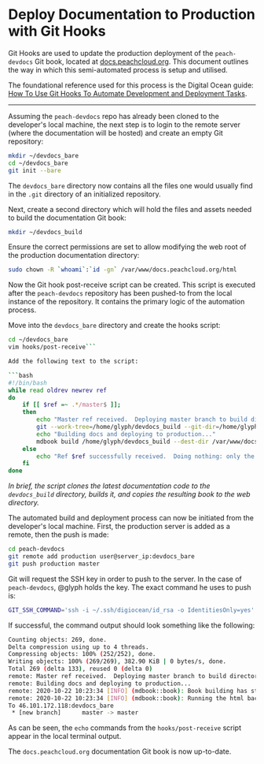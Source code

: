# Deploy Documentation to Production with Git Hooks

Git Hooks are used to update the production deployment of the `peach-devdocs` Git book, located at [docs.peachcloud.org](https://docs.peachcloud.org). This document outlines the way in which this semi-automated process is setup and utilised.

The foundational reference used for this process is the Digital Ocean guide: [How To Use Git Hooks To Automate Development and Deployment Tasks](https://www.digitalocean.com/community/tutorials/how-to-use-git-hooks-to-automate-development-and-deployment-tasks).

-----

Assuming the `peach-devdocs` repo has already been cloned to the developer's local machine, the next step is to login to the remote server (where the documentation will be hosted) and create an empty Git repository:

```bash
mkdir ~/devdocs_bare
cd ~/devdocs_bare
git init --bare
```

The `devdocs_bare` directory now contains all the files one would usually find in the `.git` directory of an initialized repository.

Next, create a second directory which will hold the files and assets needed to build the documentation Git book:

```bash
mkdir ~/devdocs_build
```

Ensure the correct permissions are set to allow modifying the web root of the production documentation directory:

```bash
sudo chown -R `whoami`:`id -gn` /var/www/docs.peachcloud.org/html
```

Now the Git hook post-receive script can be created. This script is executed after the `peach-devdocs` repository has been pushed-to from the local instance of the repository. It contains the primary logic of the automation process.

Move into the `devdocs_bare` directory and create the hooks script:

```bash
cd ~/devdocs_bare
vim hooks/post-receive```

Add the following text to the script:

```bash
#!/bin/bash
while read oldrev newrev ref
do
    if [[ $ref =~ .*/master$ ]];
    then
        echo "Master ref received.  Deploying master branch to build directory..."
        git --work-tree=/home/glyph/devdocs_build --git-dir=/home/glyph/devdocs_bare checkout -f
        echo "Building docs and deploying to production..."
        mdbook build /home/glyph/devdocs_build --dest-dir /var/www/docs.peachcloud.org/html
    else
        echo "Ref $ref successfully received.  Doing nothing: only the master branch may be deployed on this server."
    fi
done
```

_In brief, the script clones the latest documentation code to the `devdocs_build` directory, builds it, and copies the resulting book to the web directory._

The automated build and deployment process can now be initiated from the developer's local machine. First, the production server is added as a remote, then the push is made:

```bash
cd peach-devdocs
git remote add production user@server_ip:devdocs_bare
git push production master
```

Git will request the SSH key in order to push to the server. In the case of `peach-devdocs`, @glyph holds the key. The exact command he uses to push is:

```bash
GIT_SSH_COMMAND='ssh -i ~/.ssh/digiocean/id_rsa -o IdentitiesOnly=yes' git push production master
```

If successful, the command output should look something like the following:

```bash
Counting objects: 269, done.
Delta compression using up to 4 threads.
Compressing objects: 100% (252/252), done.
Writing objects: 100% (269/269), 382.90 KiB | 0 bytes/s, done.
Total 269 (delta 133), reused 0 (delta 0)
remote: Master ref received.  Deploying master branch to build directory...
remote: Building docs and deploying to production...
remote: 2020-10-22 10:23:34 [INFO] (mdbook::book): Book building has started
remote: 2020-10-22 10:23:34 [INFO] (mdbook::book): Running the html backend
To 46.101.172.118:devdocs_bare
 * [new branch]      master -> master
```

As can be seen, the `echo` commands from the `hooks/post-receive` script appear in the local terminal output.

The `docs.peachcloud.org` documentation Git book is now up-to-date.
